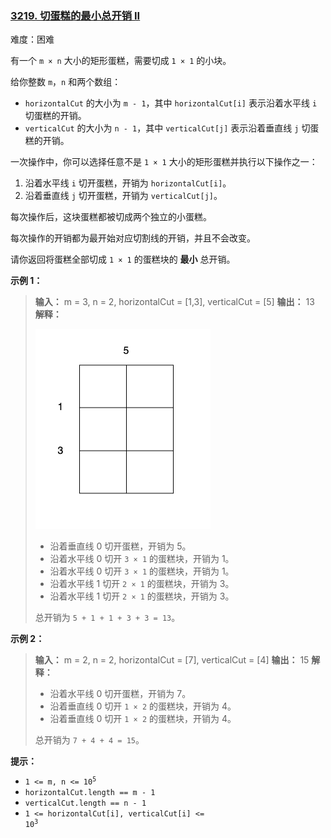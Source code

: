 ### [3219\. 切蛋糕的最小总开销 II](https://leetcode.cn/problems/minimum-cost-for-cutting-cake-ii/)

难度：困难

有一个 <code>m &times; n</code> 大小的矩形蛋糕，需要切成 <code>1 &times; 1</code> 的小块。

给你整数 `m`，`n` 和两个数组：

- `horizontalCut` 的大小为 `m - 1`，其中 `horizontalCut[i]` 表示沿着水平线 `i` 切蛋糕的开销。
- `verticalCut` 的大小为 `n - 1`，其中 `verticalCut[j]` 表示沿着垂直线 `j` 切蛋糕的开销。

一次操作中，你可以选择任意不是 <code>1 &times; 1</code> 大小的矩形蛋糕并执行以下操作之一：

1. 沿着水平线 `i` 切开蛋糕，开销为 `horizontalCut[i]`。
2. 沿着垂直线 `j` 切开蛋糕，开销为 `verticalCut[j]`。

每次操作后，这块蛋糕都被切成两个独立的小蛋糕。

每次操作的开销都为最开始对应切割线的开销，并且不会改变。

请你返回将蛋糕全部切成 <code>1 &times; 1</code> 的蛋糕块的 **最小** 总开销。

**示例 1：**

> **输入：** m = 3, n = 2, horizontalCut = [1,3], verticalCut = [5]
> **输出：** 13
> **解释：**
>
> ![](./assets/img/Question3219.gif)
>
> - 沿着垂直线 0 切开蛋糕，开销为 5。
> - 沿着水平线 0 切开 <code>3 &times; 1</code> 的蛋糕块，开销为 1。
> - 沿着水平线 0 切开 <code>3 &times; 1</code> 的蛋糕块，开销为 1。
> - 沿着水平线 1 切开 <code>2 &times; 1</code> 的蛋糕块，开销为 3。
> - 沿着水平线 1 切开 <code>2 &times; 1</code> 的蛋糕块，开销为 3。
>
> 总开销为 `5 + 1 + 1 + 3 + 3 = 13`。

**示例 2：**

> **输入：** m = 2, n = 2, horizontalCut = [7], verticalCut = [4]
> **输出：** 15
> **解释：**
>
> - 沿着水平线 0 切开蛋糕，开销为 7。
> - 沿着垂直线 0 切开 <code>1 &times; 2</code> 的蛋糕块，开销为 4。
> - 沿着垂直线 0 切开 <code>1 &times; 2</code> 的蛋糕块，开销为 4。
>
> 总开销为 `7 + 4 + 4 = 15`。

**提示：**

- <code>1 <= m, n <= 10<sup>5</sup></code>
- `horizontalCut.length == m - 1`
- `verticalCut.length == n - 1`
- <code>1 <= horizontalCut[i], verticalCut[i] <= 10<sup>3</sup></code>

